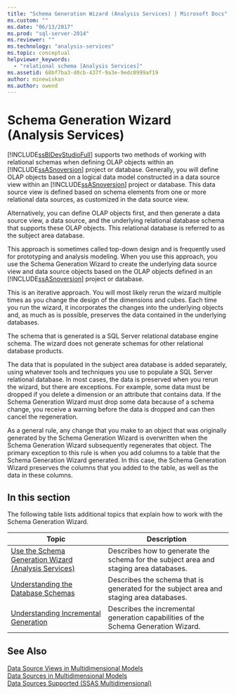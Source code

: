 ```yaml
---
title: "Schema Generation Wizard (Analysis Services) | Microsoft Docs"
ms.custom: ""
ms.date: "06/13/2017"
ms.prod: "sql-server-2014"
ms.reviewer: ""
ms.technology: "analysis-services"
ms.topic: conceptual
helpviewer_keywords: 
  - "relational schema [Analysis Services]"
ms.assetid: 68bf7ba3-d0cb-437f-9a3e-9edc0999af19
author: minewiskan
ms.author: owend
---
```

# Schema Generation Wizard (Analysis Services)
  [!INCLUDE[ssBIDevStudioFull](../../includes/ssbidevstudiofull-md.md)] supports two methods of working with relational schemas when defining OLAP objects within an [!INCLUDE[ssASnoversion](../../includes/ssasnoversion-md.md)] project or database. Generally, you will define OLAP objects based on a logical data model constructed in a data source view within an [!INCLUDE[ssASnoversion](../../includes/ssasnoversion-md.md)] project or database. This data source view is defined based on schema elements from one or more relational data sources, as customized in the data source view.  
  
 Alternatively, you can define OLAP objects first, and then generate a data source view, a data source, and the underlying relational database schema that supports these OLAP objects. This relational database is referred to as the subject area database.  
  
 This approach is sometimes called top-down design and is frequently used for prototyping and analysis modeling. When you use this approach, you use the Schema Generation Wizard to create the underlying data source view and data source objects based on the OLAP objects defined in an [!INCLUDE[ssASnoversion](../../includes/ssasnoversion-md.md)] project or database.  
  
 This is an iterative approach. You will most likely rerun the wizard multiple times as you change the design of the dimensions and cubes. Each time you run the wizard, it incorporates the changes into the underlying objects and, as much as is possible, preserves the data contained in the underlying databases.  
  
 The schema that is generated is a SQL Server relational database engine schema. The wizard does not generate schemas for other relational database products.  
  
 The data that is populated in the subject area database is added separately, using whatever tools and techniques you use to populate a SQL Server relational database. In most cases, the data is preserved when you rerun the wizard, but there are exceptions. For example, some data must be dropped if you delete a dimension or an attribute that contains data. If the Schema Generation Wizard must drop some data because of a schema change, you receive a warning before the data is dropped and can then cancel the regeneration.  
  
 As a general rule, any change that you make to an object that was originally generated by the Schema Generation Wizard is overwritten when the Schema Generation Wizard subsequently regenerates that object. The primary exception to this rule is when you add columns to a table that the Schema Generation Wizard generated. In this case, the Schema Generation Wizard preserves the columns that you added to the table, as well as the data in these columns.  
  
## In this section  
 The following table lists additional topics that explain how to work with the Schema Generation Wizard.  
  
|Topic|Description|  
|-----------|-----------------|  
|[Use the Schema Generation Wizard &#40;Analysis Services&#41;](schema-generation-wizard-analysis-services.md)|Describes how to generate the schema for the subject area and staging area databases.|  
|[Understanding the Database Schemas](understanding-the-database-schemas.md)|Describes the schema that is generated for the subject area and staging area databases.|  
|[Understanding Incremental Generation](understanding-incremental-generation.md)|Describes the incremental generation capabilities of the Schema Generation Wizard.|  
  
## See Also  
 [Data Source Views in Multidimensional Models](data-source-views-in-multidimensional-models.md)   
 [Data Sources in Multidimensional Models](data-sources-in-multidimensional-models.md)   
 [Data Sources Supported &#40;SSAS Multidimensional&#41;](supported-data-sources-ssas-multidimensional.md)  
  
  
